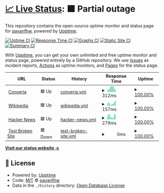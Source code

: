 # [📈 Live Status](https://pavanfhw.github.io/status-page): <!--live status--> **🟧 Partial outage**

This repository contains the open-source uptime monitor and status page for [pavanfhw](https://pavanfhw.github.io/status-page), powered by [Upptime](https://github.com/upptime/upptime).

[![Uptime CI](https://github.com/pavanfhw/status-page/workflows/Uptime%20CI/badge.svg)](https://github.com/pavanfhw/status-page/actions?query=workflow%3A%22Uptime+CI%22)
[![Response Time CI](https://github.com/pavanfhw/status-page/workflows/Response%20Time%20CI/badge.svg)](https://github.com/pavanfhw/status-page/actions?query=workflow%3A%22Response+Time+CI%22)
[![Graphs CI](https://github.com/pavanfhw/status-page/workflows/Graphs%20CI/badge.svg)](https://github.com/pavanfhw/status-page/actions?query=workflow%3A%22Graphs+CI%22)
[![Static Site CI](https://github.com/pavanfhw/status-page/workflows/Static%20Site%20CI/badge.svg)](https://github.com/pavanfhw/status-page/actions?query=workflow%3A%22Static+Site+CI%22)
[![Summary CI](https://github.com/pavanfhw/status-page/workflows/Summary%20CI/badge.svg)](https://github.com/pavanfhw/status-page/actions?query=workflow%3A%22Summary+CI%22)

With [Upptime](https://upptime.js.org), you can get your own unlimited and free uptime monitor and status page, powered entirely by a GitHub repository. We use [Issues](https://github.com/pavanfhw/status-page/issues) as incident reports, [Actions](https://github.com/pavanfhw/status-page/actions) as uptime monitors, and [Pages](https://pavanfhw.github.io/status-page) for the status page.

<!--start: status pages-->
<!-- This summary is generated by Upptime (https://github.com/upptime/upptime) -->
<!-- Do not edit this manually, your changes will be overwritten -->
<!-- prettier-ignore -->
| URL | Status | History | Response Time | Uptime |
| --- | ------ | ------- | ------------- | ------ |
| <img alt="" src="https://icons.duckduckgo.com/ip3/devops.converja.cloud.ico" height="13"> [Converja](https://devops.converja.cloud) | 🟩 Up | [converja.yml](https://github.com/pavanfhw/status-page/commits/HEAD/history/converja.yml) | <details><summary><img alt="Response time graph" src="./graphs/converja/response-time-week.png" height="20"> 312ms</summary><br><a href="https://pavanfhw.github.io/status-page/history/converja"><img alt="Response time 604" src="https://img.shields.io/endpoint?url=https%3A%2F%2Fraw.githubusercontent.com%2Fpavanfhw%2Fstatus-page%2FHEAD%2Fapi%2Fconverja%2Fresponse-time.json"></a><br><a href="https://pavanfhw.github.io/status-page/history/converja"><img alt="24-hour response time 208" src="https://img.shields.io/endpoint?url=https%3A%2F%2Fraw.githubusercontent.com%2Fpavanfhw%2Fstatus-page%2FHEAD%2Fapi%2Fconverja%2Fresponse-time-day.json"></a><br><a href="https://pavanfhw.github.io/status-page/history/converja"><img alt="7-day response time 312" src="https://img.shields.io/endpoint?url=https%3A%2F%2Fraw.githubusercontent.com%2Fpavanfhw%2Fstatus-page%2FHEAD%2Fapi%2Fconverja%2Fresponse-time-week.json"></a><br><a href="https://pavanfhw.github.io/status-page/history/converja"><img alt="30-day response time 389" src="https://img.shields.io/endpoint?url=https%3A%2F%2Fraw.githubusercontent.com%2Fpavanfhw%2Fstatus-page%2FHEAD%2Fapi%2Fconverja%2Fresponse-time-month.json"></a><br><a href="https://pavanfhw.github.io/status-page/history/converja"><img alt="1-year response time 666" src="https://img.shields.io/endpoint?url=https%3A%2F%2Fraw.githubusercontent.com%2Fpavanfhw%2Fstatus-page%2FHEAD%2Fapi%2Fconverja%2Fresponse-time-year.json"></a></details> | <details><summary><a href="https://pavanfhw.github.io/status-page/history/converja">100.00%</a></summary><a href="https://pavanfhw.github.io/status-page/history/converja"><img alt="All-time uptime 96.27%" src="https://img.shields.io/endpoint?url=https%3A%2F%2Fraw.githubusercontent.com%2Fpavanfhw%2Fstatus-page%2FHEAD%2Fapi%2Fconverja%2Fuptime.json"></a><br><a href="https://pavanfhw.github.io/status-page/history/converja"><img alt="24-hour uptime 100.00%" src="https://img.shields.io/endpoint?url=https%3A%2F%2Fraw.githubusercontent.com%2Fpavanfhw%2Fstatus-page%2FHEAD%2Fapi%2Fconverja%2Fuptime-day.json"></a><br><a href="https://pavanfhw.github.io/status-page/history/converja"><img alt="7-day uptime 100.00%" src="https://img.shields.io/endpoint?url=https%3A%2F%2Fraw.githubusercontent.com%2Fpavanfhw%2Fstatus-page%2FHEAD%2Fapi%2Fconverja%2Fuptime-week.json"></a><br><a href="https://pavanfhw.github.io/status-page/history/converja"><img alt="30-day uptime 99.90%" src="https://img.shields.io/endpoint?url=https%3A%2F%2Fraw.githubusercontent.com%2Fpavanfhw%2Fstatus-page%2FHEAD%2Fapi%2Fconverja%2Fuptime-month.json"></a><br><a href="https://pavanfhw.github.io/status-page/history/converja"><img alt="1-year uptime 95.02%" src="https://img.shields.io/endpoint?url=https%3A%2F%2Fraw.githubusercontent.com%2Fpavanfhw%2Fstatus-page%2FHEAD%2Fapi%2Fconverja%2Fuptime-year.json"></a></details>
| <img alt="" src="https://icons.duckduckgo.com/ip3/en.wikipedia.org.ico" height="13"> [Wikipedia](https://en.wikipedia.org) | 🟩 Up | [wikipedia.yml](https://github.com/pavanfhw/status-page/commits/HEAD/history/wikipedia.yml) | <details><summary><img alt="Response time graph" src="./graphs/wikipedia/response-time-week.png" height="20"> 157ms</summary><br><a href="https://pavanfhw.github.io/status-page/history/wikipedia"><img alt="Response time 213" src="https://img.shields.io/endpoint?url=https%3A%2F%2Fraw.githubusercontent.com%2Fpavanfhw%2Fstatus-page%2FHEAD%2Fapi%2Fwikipedia%2Fresponse-time.json"></a><br><a href="https://pavanfhw.github.io/status-page/history/wikipedia"><img alt="24-hour response time 322" src="https://img.shields.io/endpoint?url=https%3A%2F%2Fraw.githubusercontent.com%2Fpavanfhw%2Fstatus-page%2FHEAD%2Fapi%2Fwikipedia%2Fresponse-time-day.json"></a><br><a href="https://pavanfhw.github.io/status-page/history/wikipedia"><img alt="7-day response time 157" src="https://img.shields.io/endpoint?url=https%3A%2F%2Fraw.githubusercontent.com%2Fpavanfhw%2Fstatus-page%2FHEAD%2Fapi%2Fwikipedia%2Fresponse-time-week.json"></a><br><a href="https://pavanfhw.github.io/status-page/history/wikipedia"><img alt="30-day response time 211" src="https://img.shields.io/endpoint?url=https%3A%2F%2Fraw.githubusercontent.com%2Fpavanfhw%2Fstatus-page%2FHEAD%2Fapi%2Fwikipedia%2Fresponse-time-month.json"></a><br><a href="https://pavanfhw.github.io/status-page/history/wikipedia"><img alt="1-year response time 216" src="https://img.shields.io/endpoint?url=https%3A%2F%2Fraw.githubusercontent.com%2Fpavanfhw%2Fstatus-page%2FHEAD%2Fapi%2Fwikipedia%2Fresponse-time-year.json"></a></details> | <details><summary><a href="https://pavanfhw.github.io/status-page/history/wikipedia">100.00%</a></summary><a href="https://pavanfhw.github.io/status-page/history/wikipedia"><img alt="All-time uptime 100.00%" src="https://img.shields.io/endpoint?url=https%3A%2F%2Fraw.githubusercontent.com%2Fpavanfhw%2Fstatus-page%2FHEAD%2Fapi%2Fwikipedia%2Fuptime.json"></a><br><a href="https://pavanfhw.github.io/status-page/history/wikipedia"><img alt="24-hour uptime 100.00%" src="https://img.shields.io/endpoint?url=https%3A%2F%2Fraw.githubusercontent.com%2Fpavanfhw%2Fstatus-page%2FHEAD%2Fapi%2Fwikipedia%2Fuptime-day.json"></a><br><a href="https://pavanfhw.github.io/status-page/history/wikipedia"><img alt="7-day uptime 100.00%" src="https://img.shields.io/endpoint?url=https%3A%2F%2Fraw.githubusercontent.com%2Fpavanfhw%2Fstatus-page%2FHEAD%2Fapi%2Fwikipedia%2Fuptime-week.json"></a><br><a href="https://pavanfhw.github.io/status-page/history/wikipedia"><img alt="30-day uptime 100.00%" src="https://img.shields.io/endpoint?url=https%3A%2F%2Fraw.githubusercontent.com%2Fpavanfhw%2Fstatus-page%2FHEAD%2Fapi%2Fwikipedia%2Fuptime-month.json"></a><br><a href="https://pavanfhw.github.io/status-page/history/wikipedia"><img alt="1-year uptime 100.00%" src="https://img.shields.io/endpoint?url=https%3A%2F%2Fraw.githubusercontent.com%2Fpavanfhw%2Fstatus-page%2FHEAD%2Fapi%2Fwikipedia%2Fuptime-year.json"></a></details>
| <img alt="" src="https://icons.duckduckgo.com/ip3/news.ycombinator.com.ico" height="13"> [Hacker News](https://news.ycombinator.com) | 🟩 Up | [hacker-news.yml](https://github.com/pavanfhw/status-page/commits/HEAD/history/hacker-news.yml) | <details><summary><img alt="Response time graph" src="./graphs/hacker-news/response-time-week.png" height="20"> 279ms</summary><br><a href="https://pavanfhw.github.io/status-page/history/hacker-news"><img alt="Response time 356" src="https://img.shields.io/endpoint?url=https%3A%2F%2Fraw.githubusercontent.com%2Fpavanfhw%2Fstatus-page%2FHEAD%2Fapi%2Fhacker-news%2Fresponse-time.json"></a><br><a href="https://pavanfhw.github.io/status-page/history/hacker-news"><img alt="24-hour response time 268" src="https://img.shields.io/endpoint?url=https%3A%2F%2Fraw.githubusercontent.com%2Fpavanfhw%2Fstatus-page%2FHEAD%2Fapi%2Fhacker-news%2Fresponse-time-day.json"></a><br><a href="https://pavanfhw.github.io/status-page/history/hacker-news"><img alt="7-day response time 279" src="https://img.shields.io/endpoint?url=https%3A%2F%2Fraw.githubusercontent.com%2Fpavanfhw%2Fstatus-page%2FHEAD%2Fapi%2Fhacker-news%2Fresponse-time-week.json"></a><br><a href="https://pavanfhw.github.io/status-page/history/hacker-news"><img alt="30-day response time 278" src="https://img.shields.io/endpoint?url=https%3A%2F%2Fraw.githubusercontent.com%2Fpavanfhw%2Fstatus-page%2FHEAD%2Fapi%2Fhacker-news%2Fresponse-time-month.json"></a><br><a href="https://pavanfhw.github.io/status-page/history/hacker-news"><img alt="1-year response time 379" src="https://img.shields.io/endpoint?url=https%3A%2F%2Fraw.githubusercontent.com%2Fpavanfhw%2Fstatus-page%2FHEAD%2Fapi%2Fhacker-news%2Fresponse-time-year.json"></a></details> | <details><summary><a href="https://pavanfhw.github.io/status-page/history/hacker-news">100.00%</a></summary><a href="https://pavanfhw.github.io/status-page/history/hacker-news"><img alt="All-time uptime 99.97%" src="https://img.shields.io/endpoint?url=https%3A%2F%2Fraw.githubusercontent.com%2Fpavanfhw%2Fstatus-page%2FHEAD%2Fapi%2Fhacker-news%2Fuptime.json"></a><br><a href="https://pavanfhw.github.io/status-page/history/hacker-news"><img alt="24-hour uptime 100.00%" src="https://img.shields.io/endpoint?url=https%3A%2F%2Fraw.githubusercontent.com%2Fpavanfhw%2Fstatus-page%2FHEAD%2Fapi%2Fhacker-news%2Fuptime-day.json"></a><br><a href="https://pavanfhw.github.io/status-page/history/hacker-news"><img alt="7-day uptime 100.00%" src="https://img.shields.io/endpoint?url=https%3A%2F%2Fraw.githubusercontent.com%2Fpavanfhw%2Fstatus-page%2FHEAD%2Fapi%2Fhacker-news%2Fuptime-week.json"></a><br><a href="https://pavanfhw.github.io/status-page/history/hacker-news"><img alt="30-day uptime 100.00%" src="https://img.shields.io/endpoint?url=https%3A%2F%2Fraw.githubusercontent.com%2Fpavanfhw%2Fstatus-page%2FHEAD%2Fapi%2Fhacker-news%2Fuptime-month.json"></a><br><a href="https://pavanfhw.github.io/status-page/history/hacker-news"><img alt="1-year uptime 99.91%" src="https://img.shields.io/endpoint?url=https%3A%2F%2Fraw.githubusercontent.com%2Fpavanfhw%2Fstatus-page%2FHEAD%2Fapi%2Fhacker-news%2Fuptime-year.json"></a></details>
| <img alt="" src="https://icons.duckduckgo.com/ip3/thissitedoesnotexist.koj.co.ico" height="13"> [Test Broken Site](https://thissitedoesnotexist.koj.co) | 🟥 Down | [test-broken-site.yml](https://github.com/pavanfhw/status-page/commits/HEAD/history/test-broken-site.yml) | <details><summary><img alt="Response time graph" src="./graphs/test-broken-site/response-time-week.png" height="20"> 0ms</summary><br><a href="https://pavanfhw.github.io/status-page/history/test-broken-site"><img alt="Response time 0" src="https://img.shields.io/endpoint?url=https%3A%2F%2Fraw.githubusercontent.com%2Fpavanfhw%2Fstatus-page%2FHEAD%2Fapi%2Ftest-broken-site%2Fresponse-time.json"></a><br><a href="https://pavanfhw.github.io/status-page/history/test-broken-site"><img alt="24-hour response time 0" src="https://img.shields.io/endpoint?url=https%3A%2F%2Fraw.githubusercontent.com%2Fpavanfhw%2Fstatus-page%2FHEAD%2Fapi%2Ftest-broken-site%2Fresponse-time-day.json"></a><br><a href="https://pavanfhw.github.io/status-page/history/test-broken-site"><img alt="7-day response time 0" src="https://img.shields.io/endpoint?url=https%3A%2F%2Fraw.githubusercontent.com%2Fpavanfhw%2Fstatus-page%2FHEAD%2Fapi%2Ftest-broken-site%2Fresponse-time-week.json"></a><br><a href="https://pavanfhw.github.io/status-page/history/test-broken-site"><img alt="30-day response time 0" src="https://img.shields.io/endpoint?url=https%3A%2F%2Fraw.githubusercontent.com%2Fpavanfhw%2Fstatus-page%2FHEAD%2Fapi%2Ftest-broken-site%2Fresponse-time-month.json"></a><br><a href="https://pavanfhw.github.io/status-page/history/test-broken-site"><img alt="1-year response time 0" src="https://img.shields.io/endpoint?url=https%3A%2F%2Fraw.githubusercontent.com%2Fpavanfhw%2Fstatus-page%2FHEAD%2Fapi%2Ftest-broken-site%2Fresponse-time-year.json"></a></details> | <details><summary><a href="https://pavanfhw.github.io/status-page/history/test-broken-site">100.00%</a></summary><a href="https://pavanfhw.github.io/status-page/history/test-broken-site"><img alt="All-time uptime 100.00%" src="https://img.shields.io/endpoint?url=https%3A%2F%2Fraw.githubusercontent.com%2Fpavanfhw%2Fstatus-page%2FHEAD%2Fapi%2Ftest-broken-site%2Fuptime.json"></a><br><a href="https://pavanfhw.github.io/status-page/history/test-broken-site"><img alt="24-hour uptime 100.00%" src="https://img.shields.io/endpoint?url=https%3A%2F%2Fraw.githubusercontent.com%2Fpavanfhw%2Fstatus-page%2FHEAD%2Fapi%2Ftest-broken-site%2Fuptime-day.json"></a><br><a href="https://pavanfhw.github.io/status-page/history/test-broken-site"><img alt="7-day uptime 100.00%" src="https://img.shields.io/endpoint?url=https%3A%2F%2Fraw.githubusercontent.com%2Fpavanfhw%2Fstatus-page%2FHEAD%2Fapi%2Ftest-broken-site%2Fuptime-week.json"></a><br><a href="https://pavanfhw.github.io/status-page/history/test-broken-site"><img alt="30-day uptime 100.00%" src="https://img.shields.io/endpoint?url=https%3A%2F%2Fraw.githubusercontent.com%2Fpavanfhw%2Fstatus-page%2FHEAD%2Fapi%2Ftest-broken-site%2Fuptime-month.json"></a><br><a href="https://pavanfhw.github.io/status-page/history/test-broken-site"><img alt="1-year uptime 100.00%" src="https://img.shields.io/endpoint?url=https%3A%2F%2Fraw.githubusercontent.com%2Fpavanfhw%2Fstatus-page%2FHEAD%2Fapi%2Ftest-broken-site%2Fuptime-year.json"></a></details>

<!--end: status pages-->

[**Visit our status website →**](https://pavanfhw.github.io/status-page)

## 📄 License

- Powered by: [Upptime](https://github.com/upptime/upptime)
- Code: [MIT](./LICENSE) © [pavanfhw](https://pavanfhw.github.io/status-page)
- Data in the `./history` directory: [Open Database License](https://opendatacommons.org/licenses/odbl/1-0/)
